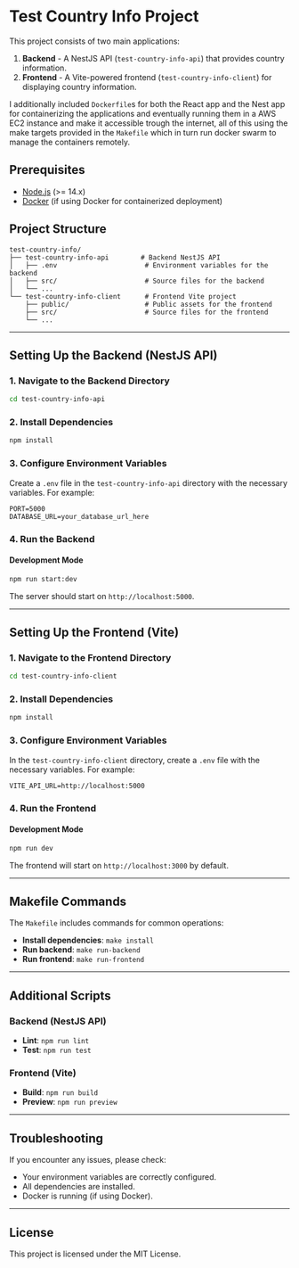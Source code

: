 
# Test Country Info Project

This project consists of two main applications:
1. **Backend** - A NestJS API (`test-country-info-api`) that provides country information.
2. **Frontend** - A Vite-powered frontend (`test-country-info-client`) for displaying country information.

I additionally included `Dockerfile`s for both the React app and the Nest app for containerizing the applications and eventually running them in a AWS EC2 instance and make it accessible trough the internet, all of this using the make targets provided in the `Makefile` which in turn run docker swarm to manage the containers remotely.

## Prerequisites

- [Node.js](https://nodejs.org/) (>= 14.x)
- [Docker](https://www.docker.com/) (if using Docker for containerized deployment)

## Project Structure

```plaintext
test-country-info/
├── test-country-info-api        # Backend NestJS API
│   ├── .env                      # Environment variables for the backend
│   ├── src/                      # Source files for the backend
│   └── ...
└── test-country-info-client      # Frontend Vite project
    ├── public/                   # Public assets for the frontend
    ├── src/                      # Source files for the frontend
    └── ...
```

---

## Setting Up the Backend (NestJS API)

### 1. Navigate to the Backend Directory

```bash
cd test-country-info-api
```

### 2. Install Dependencies

```bash
npm install
```

### 3. Configure Environment Variables

Create a `.env` file in the `test-country-info-api` directory with the necessary variables. For example:

```plaintext
PORT=5000
DATABASE_URL=your_database_url_here
```

### 4. Run the Backend

#### Development Mode

```bash
npm run start:dev
```

The server should start on `http://localhost:5000`.

---

## Setting Up the Frontend (Vite)

### 1. Navigate to the Frontend Directory

```bash
cd test-country-info-client
```

### 2. Install Dependencies

```bash
npm install
```

### 3. Configure Environment Variables

In the `test-country-info-client` directory, create a `.env` file with the necessary variables. For example:

```plaintext
VITE_API_URL=http://localhost:5000
```

### 4. Run the Frontend

#### Development Mode

```bash
npm run dev
```

The frontend will start on `http://localhost:3000` by default.

---


## Makefile Commands

The `Makefile` includes commands for common operations:

- **Install dependencies**: `make install`
- **Run backend**: `make run-backend`
- **Run frontend**: `make run-frontend`

---

## Additional Scripts

### Backend (NestJS API)
- **Lint**: `npm run lint`
- **Test**: `npm run test`

### Frontend (Vite)
- **Build**: `npm run build`
- **Preview**: `npm run preview`

---

## Troubleshooting

If you encounter any issues, please check:
- Your environment variables are correctly configured.
- All dependencies are installed.
- Docker is running (if using Docker).

---

## License

This project is licensed under the MIT License.
